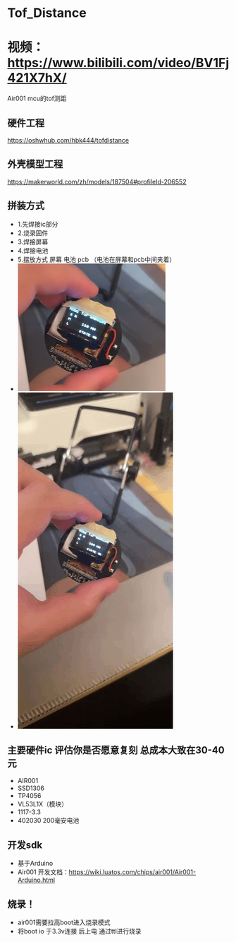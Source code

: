 # Tof_Distance
# 视频：https://www.bilibili.com/video/BV1Fj421X7hX/
Air001 mcu的tof测距
## 硬件工程
https://oshwhub.com/hbk444/tofdistance
## 外壳模型工程
https://makerworld.com/zh/models/187504#profileId-206552
## 拼装方式
* 1.先焊接ic部分
* 2.烧录固件
* 3.焊接屏幕
* 4.焊接电池
* 5.摆放方式 屏幕 电池 pcb （电池在屏幕和pcb中间夹着）
* ![Image](./p1.jpg)
* ![Image](./p2.gif)
## 主要硬件ic 评估你是否愿意复刻 总成本大致在30-40元
* AIR001
* SSD1306
* TP4056
* VL53L1X（模块）
* 1117-3.3
* 402030 200毫安电池
## 开发sdk
* 基于Arduino
* Air001 开发文档：https://wiki.luatos.com/chips/air001/Air001-Arduino.html

## 烧录！
* air001需要拉高boot进入烧录模式
* 将boot io 于3.3v连接 后上电 通过ttl进行烧录

